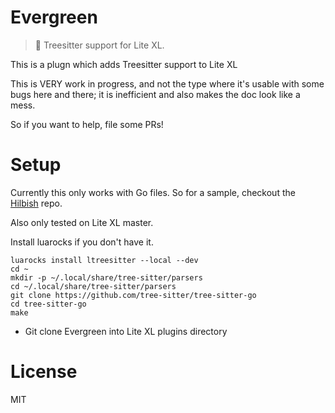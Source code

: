 # Evergreen
> 🌳 Treesitter support for Lite XL.

This is a plugn which adds Treesitter support to Lite XL

This is VERY work in progress, and not the type where it's usable with some
bugs here and there; it is inefficient and also makes the doc look like a
mess.

So if you want to help, file some PRs!

# Setup
Currently this only works with Go files. So for a sample, checkout
the [Hilbish](https://github.com/Rosettea/Hilbish) repo.

Also only tested on Lite XL master.

Install luarocks if you don't have it.

```
luarocks install ltreesitter --local --dev
cd ~
mkdir -p ~/.local/share/tree-sitter/parsers
cd ~/.local/share/tree-sitter/parsers
git clone https://github.com/tree-sitter/tree-sitter-go
cd tree-sitter-go
make
```
- Git clone Evergreen into Lite XL plugins directory

# License
MIT
